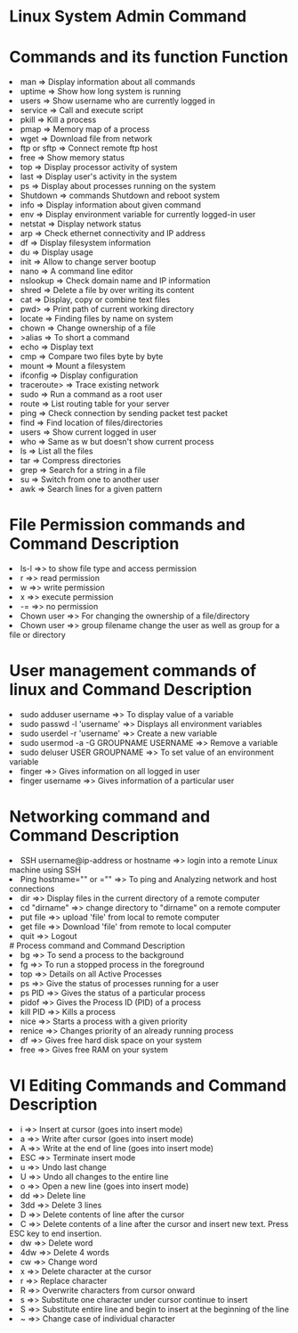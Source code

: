 # Linux System Admin Command

# Commands and its function Function


<li>man  			=>	Display information about all commands
<li>uptime			=>	Show how long system is running
<li>users			=>	Show username who are currently logged in
<li>service			=>	Call and execute script
<li>pkill			=>	Kill a process
<li>pmap			=>	Memory map of a process
<li>wget			=>	Download file from network
<li>ftp or sftp	    =>    Connect remote ftp host
<li>free	        =>    Show memory status
<li>top	            =>    Display processor activity of system
<li>last	        =>    Display user's activity in the system
<li>ps	            =>   Display about processes running on the system
<li>Shutdown        =>   commands	Shutdown and reboot system
<li>info	        =>  	Display information about given command
<li>env				=>	Display environment variable for currently logged-in user
<li>netstat			=>	Display network status
<li>arp				=>	Check ethernet connectivity and IP address
<li>df				=>	Display filesystem information
<li>du				=>	Display usage
<li>init			=>	Allow to change server bootup
<li>nano			=>	A command line editor
<li>nslookup		=>	Check domain name and IP information
<li>shred			=>	Delete a file by over writing its content
<li>cat				=>	Display, copy or combine text files
<li>pwd>			=>	Print path of current working directory
<li>locate			=>	Finding files by name on system
<li>chown			=>	Change ownership of a file
<li>>alias			=>	To short a command
<li>echo			=>	Display text
<li>cmp				=>	Compare two files byte by byte
<li>mount			=>	Mount a filesystem
<li>ifconfig        =>    Display configuration
<li>traceroute>	    =>   Trace existing network
<li>sudo			=>	Run a command as a root user
<li>route			=>	List routing table for your server
<li>ping			=>	Check connection by sending packet test packet
<li>find			=>	Find location of files/directories
<li>users			=>	Show current logged in user
<li>who				=>	Same as w but doesn't show current process
<li>ls				=>	List all the files
<li>tar				=>	Compress directories
<li>grep			=>		Search for a string in a file
<li>su				=>			Switch from one to another user
<li>awk				=>		Search lines for a given pattern
 </li> 
  
#  File Permission commands and  Command	Description


<li> ls-l	    =>> to show file type and access permission
<li> r	        =>> read permission
<li> w	        =>> write permission
<li> x	        =>> execute permission
<li> -=	        =>> no permission
<li> Chown user	=>> For changing the ownership of a file/directory
<li> Chown user =>>  group filename	change the user as well as group for a file or directory

</li>
 

# User management commands of linux and Command	Description


<li>sudo adduser username	              =>>  To display value of a variable
<li>sudo passwd -l 'username'	          =>>  Displays all environment variables
<li>sudo userdel -r 'username'	          =>>  Create a new variable
<li>sudo usermod -a -G GROUPNAME USERNAME =>>  Remove a variable
<li>sudo deluser USER GROUPNAME	          =>>  To set value of an environment variable
<li>finger	                              =>>  Gives information on all logged in user
<li>finger username	                      =>>  Gives information of a particular user
										  
</li>

# Networking command  and Command	Description



<li> SSH username@ip-address or hostname	=>>     login into a remote Linux machine using SSH
<li> Ping hostname="" or =""	            =>>     To ping and Analyzing network and host connections
<li> dir	                                =>>     Display files in the current directory of a remote computer
<li> cd "dirname"	                    =>>     change directory to "dirname" on a remote computer
<li> put file	                        =>>     upload 'file' from local to remote computer
<li> get file	                        =>>     Download 'file' from remote to local computer
<li> quit	                            =>>     Logout

  </li>
# Process command and Command	Description


<li> bg	      =>>    To send a process to the background
<li> fg	      =>>    To run a stopped process in the foreground
<li> top	  =>>    Details on all Active Processes
<li> ps	      =>>    Give the status of processes running for a user
<li> ps PID	  =>>    Gives the status of a particular process
<li> pidof	  =>>    Gives the Process ID (PID) of a process
<li> kill PID =>>    Kills a process
<li> nice	  =>>    Starts a process with a given priority
<li> renice	  =>>    Changes priority of an already running process
<li> df	      =>>    Gives free hard disk space on your system
<li> free	  =>>    Gives free RAM on your system

</li>

# VI Editing Commands and Command	Description


<li> i	=>> Insert at cursor (goes into insert mode)
<li> a	=>> Write after cursor (goes into insert mode)
<li> A	=>> Write at the end of line (goes into insert mode)
<li> ESC	=>> Terminate insert mode
<li> u	=>> Undo last change
<li> U	=>> Undo all changes to the entire line
<li> o	=>> Open a new line (goes into insert mode)
<li> dd	=>> Delete line
<li> 3dd	=>> Delete 3 lines
<li> D	=>> Delete contents of line after the cursor
<li> C	=>> Delete contents of a line after the cursor and insert new text. Press ESC key to end insertion.
<li> dw	=>> Delete word
<li> 4dw	=>> Delete 4 words
<li> cw	=>> Change word
<li> x	=>> Delete character at the cursor
<li> r	=>> Replace character
<li> R	=>> Overwrite characters from cursor onward
<li> s	=>> Substitute one character under cursor continue to insert
<li> S	=>> Substitute entire line and begin to insert at the beginning of the line
<li> ~	=>> Change case of individual character


